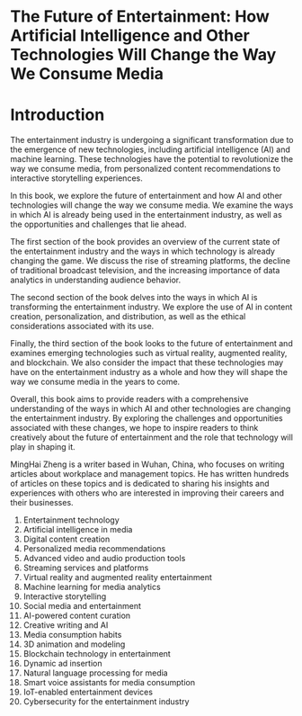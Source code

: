 # The Future of Entertainment: How Artificial Intelligence and Other Technologies Will Change the Way We Consume Media

# Introduction

The entertainment industry is undergoing a significant transformation due to the emergence of new technologies, including artificial intelligence (AI) and machine learning. These technologies have the potential to revolutionize the way we consume media, from personalized content recommendations to interactive storytelling experiences.

In this book, we explore the future of entertainment and how AI and other technologies will change the way we consume media. We examine the ways in which AI is already being used in the entertainment industry, as well as the opportunities and challenges that lie ahead.

The first section of the book provides an overview of the current state of the entertainment industry and the ways in which technology is already changing the game. We discuss the rise of streaming platforms, the decline of traditional broadcast television, and the increasing importance of data analytics in understanding audience behavior.

The second section of the book delves into the ways in which AI is transforming the entertainment industry. We explore the use of AI in content creation, personalization, and distribution, as well as the ethical considerations associated with its use.

Finally, the third section of the book looks to the future of entertainment and examines emerging technologies such as virtual reality, augmented reality, and blockchain. We also consider the impact that these technologies may have on the entertainment industry as a whole and how they will shape the way we consume media in the years to come.

Overall, this book aims to provide readers with a comprehensive understanding of the ways in which AI and other technologies are changing the entertainment industry. By exploring the challenges and opportunities associated with these changes, we hope to inspire readers to think creatively about the future of entertainment and the role that technology will play in shaping it.

MingHai Zheng is a writer based in Wuhan, China, who focuses on writing articles about workplace and management topics. He has written hundreds of articles on these topics and is dedicated to sharing his insights and experiences with others who are interested in improving their careers and their businesses.



1. Entertainment technology
2. Artificial intelligence in media
3. Digital content creation
4. Personalized media recommendations
5. Advanced video and audio production tools
6. Streaming services and platforms
7. Virtual reality and augmented reality entertainment
8. Machine learning for media analytics
9. Interactive storytelling
10. Social media and entertainment
11. AI-powered content curation
12. Creative writing and AI
13. Media consumption habits
14. 3D animation and modeling
15. Blockchain technology in entertainment
16. Dynamic ad insertion
17. Natural language processing for media
18. Smart voice assistants for media consumption
19. IoT-enabled entertainment devices
20. Cybersecurity for the entertainment industry

